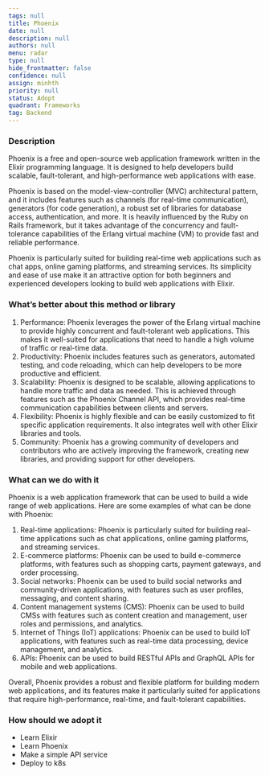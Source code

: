 ```yaml
---
tags: null
title: Phoenix
date: null
description: null
authors: null
menu: radar
type: null
hide_frontmatter: false
confidence: null
assign: minhth
priority: null
status: Adopt
quadrant: Frameworks
tag: Backend
---
```


<!-- table_of_contents 41f23174-2f2f-4a51-90ae-b4786b64546a -->

### Description
Phoenix is a free and open-source web application framework written in the Elixir programming language. It is designed to help developers build scalable, fault-tolerant, and high-performance web applications with ease.

Phoenix is based on the model-view-controller (MVC) architectural pattern, and it includes features such as channels (for real-time communication), generators (for code generation), a robust set of libraries for database access, authentication, and more. It is heavily influenced by the Ruby on Rails framework, but it takes advantage of the concurrency and fault-tolerance capabilities of the Erlang virtual machine (VM) to provide fast and reliable performance.

Phoenix is particularly suited for building real-time web applications such as chat apps, online gaming platforms, and streaming services. Its simplicity and ease of use make it an attractive option for both beginners and experienced developers looking to build web applications with Elixir.

### What’s better about this method or library
1. Performance: Phoenix leverages the power of the Erlang virtual machine to provide highly concurrent and fault-tolerant web applications. This makes it well-suited for applications that need to handle a high volume of traffic or real-time data.
1. Productivity: Phoenix includes features such as generators, automated testing, and code reloading, which can help developers to be more productive and efficient.
1. Scalability: Phoenix is designed to be scalable, allowing applications to handle more traffic and data as needed. This is achieved through features such as the Phoenix Channel API, which provides real-time communication capabilities between clients and servers.
1. Flexibility: Phoenix is highly flexible and can be easily customized to fit specific application requirements. It also integrates well with other Elixir libraries and tools.
1. Community: Phoenix has a growing community of developers and contributors who are actively improving the framework, creating new libraries, and providing support for other developers.

### What can we do with it
Phoenix is a web application framework that can be used to build a wide range of web applications. Here are some examples of what can be done with Phoenix:

1. Real-time applications: Phoenix is particularly suited for building real-time applications such as chat applications, online gaming platforms, and streaming services.
1. E-commerce platforms: Phoenix can be used to build e-commerce platforms, with features such as shopping carts, payment gateways, and order processing.
1. Social networks: Phoenix can be used to build social networks and community-driven applications, with features such as user profiles, messaging, and content sharing.
1. Content management systems (CMS): Phoenix can be used to build CMSs with features such as content creation and management, user roles and permissions, and analytics.
1. Internet of Things (IoT) applications: Phoenix can be used to build IoT applications, with features such as real-time data processing, device management, and analytics.
1. APIs: Phoenix can be used to build RESTful APIs and GraphQL APIs for mobile and web applications.

Overall, Phoenix provides a robust and flexible platform for building modern web applications, and its features make it particularly suited for applications that require high-performance, real-time, and fault-tolerant capabilities.

### How should we adopt it
* Learn Elixir
* Learn Phoenix
* Make a simple API service
* Deploy to k8s

<!-- child_database cb46b3d7-c77c-435b-b4ac-74671db56cde -->

